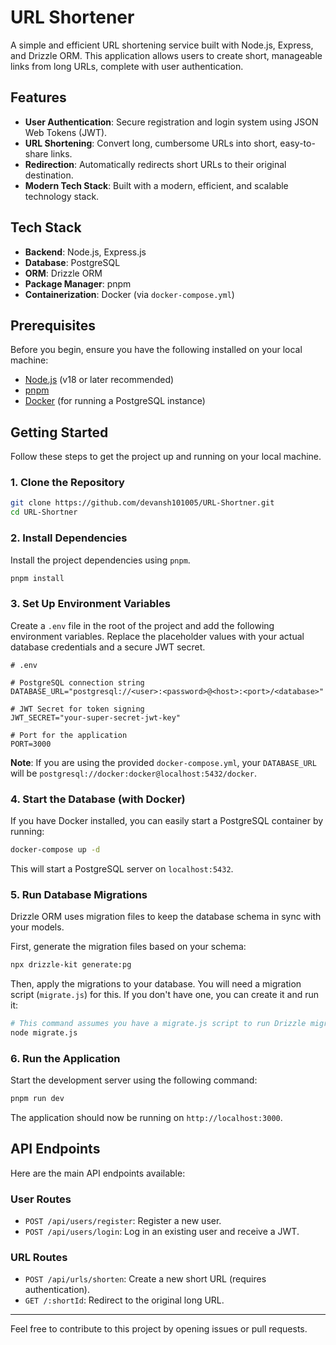 # URL Shortener

A simple and efficient URL shortening service built with Node.js, Express, and Drizzle ORM. This application allows users to create short, manageable links from long URLs, complete with user authentication.

## Features

-   **User Authentication**: Secure registration and login system using JSON Web Tokens (JWT).
-   **URL Shortening**: Convert long, cumbersome URLs into short, easy-to-share links.
-   **Redirection**: Automatically redirects short URLs to their original destination.
-   **Modern Tech Stack**: Built with a modern, efficient, and scalable technology stack.

## Tech Stack

-   **Backend**: Node.js, Express.js
-   **Database**: PostgreSQL
-   **ORM**: Drizzle ORM
-   **Package Manager**: pnpm
-   **Containerization**: Docker (via `docker-compose.yml`)

## Prerequisites

Before you begin, ensure you have the following installed on your local machine:

-   [Node.js](https://nodejs.org/en/) (v18 or later recommended)
-   [pnpm](https://pnpm.io/installation)
-   [Docker](https://www.docker.com/products/docker-desktop/) (for running a PostgreSQL instance)

## Getting Started

Follow these steps to get the project up and running on your local machine.

### 1. Clone the Repository

```bash
git clone https://github.com/devansh101005/URL-Shortner.git
cd URL-Shortner
```

### 2. Install Dependencies

Install the project dependencies using `pnpm`.

```bash
pnpm install
```

### 3. Set Up Environment Variables

Create a `.env` file in the root of the project and add the following environment variables. Replace the placeholder values with your actual database credentials and a secure JWT secret.

```env
# .env

# PostgreSQL connection string
DATABASE_URL="postgresql://<user>:<password>@<host>:<port>/<database>"

# JWT Secret for token signing
JWT_SECRET="your-super-secret-jwt-key"

# Port for the application
PORT=3000
```

**Note**: If you are using the provided `docker-compose.yml`, your `DATABASE_URL` will be `postgresql://docker:docker@localhost:5432/docker`.

### 4. Start the Database (with Docker)

If you have Docker installed, you can easily start a PostgreSQL container by running:

```bash
docker-compose up -d
```

This will start a PostgreSQL server on `localhost:5432`.

### 5. Run Database Migrations

Drizzle ORM uses migration files to keep the database schema in sync with your models.

First, generate the migration files based on your schema:

```bash
npx drizzle-kit generate:pg
```

Then, apply the migrations to your database. You will need a migration script (`migrate.js`) for this. If you don't have one, you can create it and run it:

```bash
# This command assumes you have a migrate.js script to run Drizzle migrations
node migrate.js
```

### 6. Run the Application

Start the development server using the following command:

```bash
pnpm run dev
```

The application should now be running on `http://localhost:3000`.

## API Endpoints

Here are the main API endpoints available:

### User Routes

-   `POST /api/users/register`: Register a new user.
-   `POST /api/users/login`: Log in an existing user and receive a JWT.

### URL Routes

-   `POST /api/urls/shorten`: Create a new short URL (requires authentication).
-   `GET /:shortId`: Redirect to the original long URL.

---

Feel free to contribute to this project by opening issues or pull requests.

